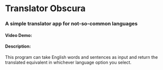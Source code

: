 # Translator Obscura
### A simple translator app for not-so-common languages
#### Video Demo:  <URL HERE>
#### Description:
This program can take English words and sentences as input and return the translated equivalent in whichever language
option you select.